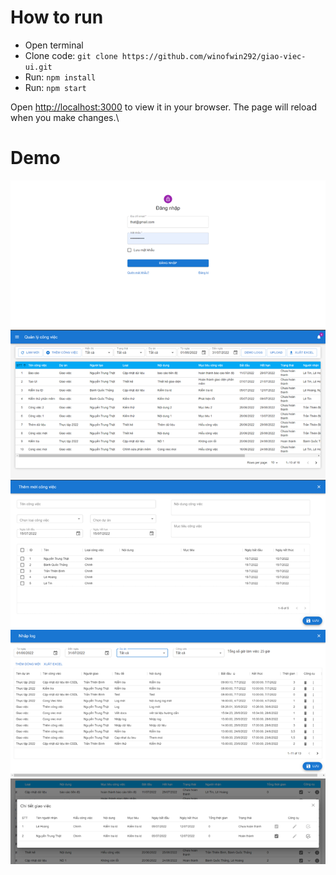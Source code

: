 # How to run

- Open terminal
- Clone code: `git clone https://github.com/winofwin292/giao-viec-ui.git`
- Run: `npm install`
- Run: `npm start`

Open [http://localhost:3000](http://localhost:3000) to view it in your browser.
The page will reload when you make changes.\

# Demo
![This is an image](./demo/Picture1.png)
![This is an image](./demo/Picture2.png)
![This is an image](./demo/Picture3.png)
![This is an image](./demo/Picture4.png)
![This is an image](./demo/Picture5.png)
